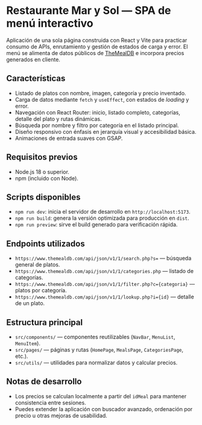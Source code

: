 # Restaurante Mar y Sol — SPA de menú interactivo

Aplicación de una sola página construida con React y Vite para practicar consumo de APIs, enrutamiento y gestión de estados de carga y error. El menú se alimenta de datos públicos de [TheMealDB](https://www.themealdb.com) e incorpora precios generados en cliente.

## Características

- Listado de platos con nombre, imagen, categoría y precio inventado.
- Carga de datos mediante `fetch` y `useEffect`, con estados de *loading* y error.
- Navegación con React Router: inicio, listado completo, categorías, detalle del plato y rutas dinámicas.
- Búsqueda por nombre y filtro por categoría en el listado principal.
- Diseño responsivo con énfasis en jerarquía visual y accesibilidad básica.
- Animaciones de entrada suaves con GSAP.

## Requisitos previos

- Node.js 18 o superior.
- npm (incluido con Node).

## Scripts disponibles

- `npm run dev`: inicia el servidor de desarrollo en `http://localhost:5173`.
- `npm run build`: genera la versión optimizada para producción en `dist`.
- `npm run preview`: sirve el build generado para verificación rápida.

## Endpoints utilizados

- `https://www.themealdb.com/api/json/v1/1/search.php?s=` — búsqueda general de platos.
- `https://www.themealdb.com/api/json/v1/1/categories.php` — listado de categorías.
- `https://www.themealdb.com/api/json/v1/1/filter.php?c={categoria}` — platos por categoría.
- `https://www.themealdb.com/api/json/v1/1/lookup.php?i={id}` — detalle de un plato.

## Estructura principal

- `src/components/` — componentes reutilizables (`NavBar`, `MenuList`, `MenuItem`).
- `src/pages/` — páginas y rutas (`HomePage`, `MealsPage`, `CategoriesPage`, etc.).
- `src/utils/` — utilidades para normalizar datos y calcular precios.

## Notas de desarrollo

- Los precios se calculan localmente a partir del `idMeal` para mantener consistencia entre sesiones.
- Puedes extender la aplicación con buscador avanzado, ordenación por precio u otras mejoras de usabilidad.
